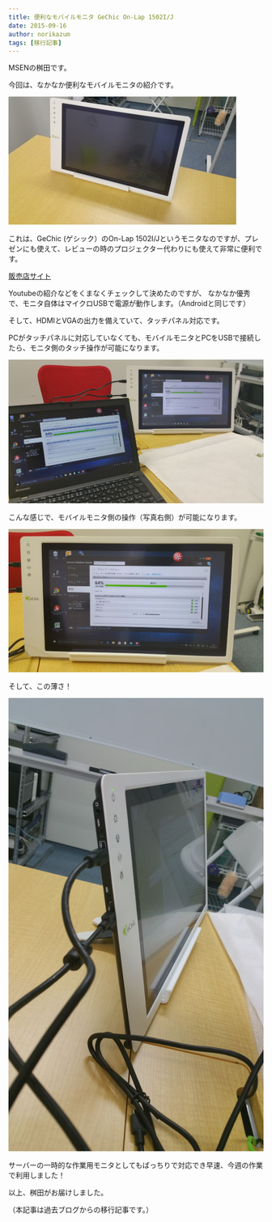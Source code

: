 ```yaml
---
title: 便利なモバイルモニタ GeChic On-Lap 1502I/J
date: 2015-09-16
author: norikazum
tags: [移行記事]
---
```


MSENの桝田です。
 
今回は、なかなか便利なモバイルモニタの紹介です。

![](images/convenient-mobile-monitor-1.jpg)

これは、GeChic (ゲシック）のOn-Lap 1502I/Jというモニタなのですが、プレゼンにも使えて、レビューの時のプロジェクター代わりにも使えて非常に便利です。

[販売店サイト](http://www.tekwind.co.jp/products/GEC/entry_12277.php)

Youtubeの紹介などをくまなくチェックして決めたのですが、
なかなか優秀で、モニタ自体はマイクロUSBで電源が動作します。（Androidと同じです）
 
そして、HDMIとVGAの出力を備えていて、タッチパネル対応です。
 
PCがタッチパネルに対応していなくても、モバイルモニタとPCをUSBで接続したら、モニタ側のタッチ操作が可能になります。

![](images/convenient-mobile-monitor-2.jpg)

こんな感じで、モバイルモニタ側の操作（写真右側）が可能になります。

![](images/convenient-mobile-monitor-3.jpg)

そして、この薄さ！

![](images/convenient-mobile-monitor-4.jpg)

サーバーの一時的な作業用モニタとしてもばっちりで対応でき早速、今週の作業で利用しました！
 
以上、桝田がお届けしました。

（本記事は過去ブログからの移行記事です。）
